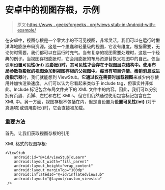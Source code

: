 # 安卓中的视图存根，示例

> 原文:[https://www . geeksforgeeks . org/views stub-in-Android-with-example/](https://www.geeksforgeeks.org/viewstub-in-android-with-example/)

在安卓中，视图存根是一个零大小的不可见视图，非常灵活，我们可以在运行时懒洋洋地膨胀布局资源。这是一个愚蠢和轻量级的视图，它没有维度。根据需要，无论何时需要，我们都可以在运行时充气。当有复杂的视图需要处理时，这是一个经典的例子。当视图存根膨胀时，它会用膨胀的布局资源替换父视图中的自己。仅当调用**设置可见性(int)** 或**膨胀()**时，其可见性才会存在于视图层次结构中。使用布局参数将膨胀的视图添加到视图存根的父视图中。每当**有项目详情、撤销消息或进度指示器**时，我们就能想到 ViewStub。**它通过仅在需要时加载视图**来减少内存使用并加快渲染速度。人们可以认为它看起来类似于 include tag，但事实并非如此。Include 标记包含布局文件夹下的 XML 文件中的内容。因此，我们可以分别拥有页眉、页脚、左栏和右栏 XMLs，但它们仍然通过使用包含标记包含在主 XML 中。另一方面，视图存根不包括在内，但是当设置为**设置可见性(int)** (对于真选项)或调用膨胀()时，它会直接被加载。

### **重要方法**

首先，让我们获取视图存根的引用

XML 格式的视图存根:

```
<ViewStub
    android:id="@+id/viewStubToLearn"
    android:layout_width="fill_parent"
    android:layout_height="wrap_content"
    android:layout_marginTop="100dp"
    android:inflatedId="@+id/inflatedviewsub"
    android:layout="@layout/custom_viewstub"
 />
```